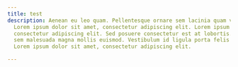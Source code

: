 ```yaml
---
title: test
description: Aenean eu leo quam. Pellentesque ornare sem lacinia quam venenatis vestibulum.
  Lorem ipsum dolor sit amet, consectetur adipiscing elit. Lorem ipsum dolor sit amet,
  consectetur adipiscing elit. Sed posuere consectetur est at lobortis. Etiam porta
  sem malesuada magna mollis euismod. Vestibulum id ligula porta felis euismod semper.
  Lorem ipsum dolor sit amet, consectetur adipiscing elit.

---
```

